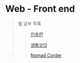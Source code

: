 Web - Front end
=============

>웹 공부 목록

>>[인프런](https://www.inflearn.com/ "infrean Link")

>>[생활코딩](https://www.opentutorials.org/ "생활코딩 링크")

>>[Nomad Corder](https://nomadcoders.co/ "노마드코더 링크")



